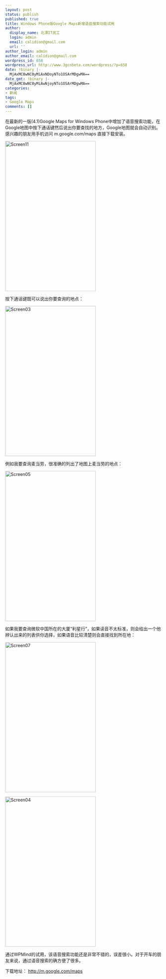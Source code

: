 ```yaml
---
layout: post
status: publish
published: true
title: Windows Phone版Google Maps新增语音搜索功能试用
author:
  display_name: 北漂IT民工
  login: admin
  email: calidion@gmail.com
  url: ''
author_login: admin
author_email: calidion@gmail.com
wordpress_id: 658
wordpress_url: http://www.3gcnbeta.com/wordpress/?p=658
date: !binary |-
  MjAxMC0wNC0yMiAxNDoyNTo1OSArMDgwMA==
date_gmt: !binary |-
  MjAxMC0wNC0yMiAwNjoyNTo1OSArMDgwMA==
categories:
- 新闻
tags:
- Google Maps
comments: []
---
```

<p>在最新的一版(4.1)Google Maps for Windows Phone中增加了语音搜索功能，在Google地图中按下通话键然后说出你要查找的地方，Google地图就会自动识别。感兴趣的朋友用手机访问 m.google.com/maps 直接下载安装。</p>
<p><a href="http://www.wpmind.com/wp-content/uploads/2010/04/Screen111.png"><img title="Screen11" src="http://img.cnbeta.com/newsimg/100422/10061101018138426.png" alt="Screen11" width="292" height="484" /></a></p>
<p>按下通话键既可以说出你要查询的地点：</p>
<p><a href="http://www.wpmind.com/wp-content/uploads/2010/04/Screen031.png"><img title="Screen03" src="http://img.cnbeta.com/newsimg/100422/10061211460500391.png" alt="Screen03" width="292" height="484" /></a></p>
<p>例如我要查询麦当劳，很准确的列出了地图上麦当劳的地点：</p>
<p><a href="http://www.wpmind.com/wp-content/uploads/2010/04/Screen051.png"><img title="Screen05" src="http://img.cnbeta.com/newsimg/100422/1006132319212142.png" alt="Screen05" width="292" height="484" /></a></p>
<p>如果我要查询微软中国所在的大厦&ldquo;利星行&rdquo;，如果读音不太标准，则会给出一个他辨认出来的列表供你选择，如果语音比较清楚则会直接找到所在地：</p>
<p><a href="http://www.wpmind.com/wp-content/uploads/2010/04/Screen071.png"><img title="Screen07" src="http://img.cnbeta.com/newsimg/100422/1006153684241898.png" alt="Screen07" width="292" height="484" /></a></p>
<p><a href="http://www.wpmind.com/wp-content/uploads/2010/04/Screen041.png"><img title="Screen04" src="http://img.cnbeta.com/newsimg/100422/10061641544648400.png" alt="Screen04" width="292" height="484" /></a></p>
<p>通过WPMind的试用，该语音搜索功能还是非常不错的，误差很小。对于开车的朋友来说，通过语音搜索的确方便了很多。</p>
<p>下载地址：&nbsp;<a href="http://m.google.com/maps">http://m.google.com/maps</a></p>
